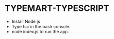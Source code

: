 # TYPEMART-TYPESCRIPT


* Install Node.js
* Type tsc in the bash console.
* node index.js to run the app.

